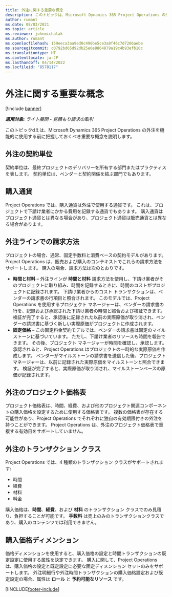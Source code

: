 ```yaml
---
title: 外注に関する重要な概念
description: このトピックは、Microsoft Dynamics 365 Project Operations の外注に適用する重要な概念について説明します。
author: rumant
ms.date: 08/03/2021
ms.topic: article
ms.reviewer: johnmichalak
ms.author: rumant
ms.openlocfilehash: 159eeca3aa9ed0c490be5ce3a8f46c7d7206aebe
ms.sourcegitcommit: c0792bd65d92db25e0e8864879a19c4b93efb10c
ms.translationtype: HT
ms.contentlocale: ja-JP
ms.lasthandoff: 04/14/2022
ms.locfileid: "8578117"
---
```

# <a name="key-concepts-in-subcontracting"></a>外注に関する重要な概念

[!include [banner](../../includes/dataverse-preview.md)]

_**適用対象:** ライト展開 - 見積もり請求の取引_

このトピックdえは、Microsoft Dynamics 365 Project Operations の外注を機能的に使用する前に把握しておくべき重要な概念を説明します。

## <a name="contracting-unit-on-the-subcontract"></a>外注の契約単位

契約単位は、最終プロジェクトのデリバリーを所有する部門またはプラクティスを表します。 契約単位は、ベンダーと契約関係を結ぶ部門でもあります。

## <a name="purchase-currency"></a>購入通貨

Project Operations では、購入通貨は外注で使用する通貨です。 これは、プロジェクトで下請け業者にかかる費用を記録する通貨でもあります。 購入通貨はプロジェクト通貨とは異なる場合があり、プロジェクト通貨は販売通貨とは異なる場合があります。

## <a name="billing-methods-on-subcontract-lines"></a>外注ラインでの請求方法

プロジェクトの場合、通常、固定手数料と消費ベースの契約モデルがあります。 Project Operations は、販売および購入のコンテキストでこれらの請求方法をサポートします。 購入の場合、請求方法は次のとおりです。

- **時間と材料** – 外注ラインが **時間と材料** 請求方法を使用し、下請け業者がそのプロジェクトに取り組み、時間を記録するときに、時間のコストがプロジェクトに記録されます。 下請け業者からのコスト トランザクションは、ベンダーの請求書の行項目と照合されます。 このモデルでは、Project Operations を使用するプロジェクト マネージャーは、ベンダーの請求書の行を、記録および承認された下請け業者の時間と照合および検証できます。 検証が完了すると、承認後に記録された以前の実際原価が取り消され、ベンダーの請求書に基づく新しい実際原価がプロジェクトに作成されます。
- **固定価格** – この固定料金契約モデルでは、ベンダーの請求書は固定のマイルストーンに基づいています。 ただし、下請け業者のリソースも時間を報告できます。 その後、プロジェクト マネージャーが時間を確認し、承認します。 承認されると、Project Operations はプロジェクトの一時的な実際原価を作成します。 ベンダーがマイルストーンの請求書を送信した後、プロジェクト マネージャーは、以前に記録された実際原価をマイルストーンと照合できます。 検証が完了すると、実際原価が取り消され、マイルストーンベースの原価が記録されます。

## <a name="project-price-lists-on-subcontracts"></a>外注のプロジェクト価格表

プロジェクト価格表は、時間、経費、および他のプロジェクト関連コンポーネントの購入価格を設定するために使用する価格表です。 複数の価格表が存在する可能性があり、Project Operations でそれぞれに独自の有効期限付きの外注を持つことができます。 Project Operations は、外注のプロジェクト価格表で重複する有効日をサポートしていません。

## <a name="transaction-classes-on-subcontracts"></a>外注のトランザクション クラス

Project Operations では、4 種類のトランザクション クラスがサポートされます:

- 時間
- 経費
- 材料
- 料金

購入価格は、**時間**、**経費**、および **材料** のトランザクション クラスでのみ見積り、負担することが可能です。 **手数料** は売上のみのトランザクションクラスであり、購入のコンテンツでは利用できません。

## <a name="purchase-pricing-dimensions"></a>購入価格ディメンション

価格ディメンションを使用すると、購入価格の設定と時間トランザクションの既定設定に使用する属性を決定できます。 購入に関して、Project Operations は、購入価格の設定と既定設定に必要な固定ディメンション セットのみをサポートします。 外注明細行や外注時間トランザクションの購入価格設定および既定設定の場合、属性は **ロール** と **予約可能なリソース** です。

[!INCLUDE[footer-include](../../includes/footer-banner.md)]
